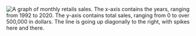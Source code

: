 ![A graph of monthly retails sales. The x-axis contains the years, ranging from 1992 to 2020. The y-axis contains total sales, ranging from 0 to over 500,000 in dollars. The line is going up diagonally to the right, with spikes here and there.](/pages/assets/arima_sales_graph.png)